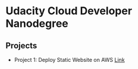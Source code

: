 # Udacity Cloud Developer Nanodegree

## Projects

- Project 1: Deploy Static Website on AWS [Link](https://github.com/tebbythomas/udacity-cloud-developer-nanodegree/tree/main/Project_1-Deploy_Static_Website/Submission)